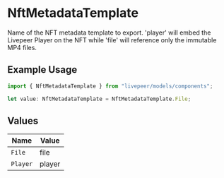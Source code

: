 # NftMetadataTemplate

Name of the NFT metadata template to export. 'player'
will embed the Livepeer Player on the NFT while 'file'
will reference only the immutable MP4 files.


## Example Usage

```typescript
import { NftMetadataTemplate } from "livepeer/models/components";

let value: NftMetadataTemplate = NftMetadataTemplate.File;
```

## Values

| Name     | Value    |
| -------- | -------- |
| `File`   | file     |
| `Player` | player   |